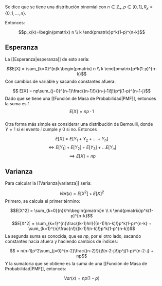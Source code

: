  
Se dice que se tiene una distribución binomial con $n\in\mathbb{Z}_{+}, p\in [0,1], R_x = \lbrace 0,1,\dots,n\rbrace$. 

Entonces: 

$$p_x(k)=\begin{pmatrix} n \\ k \end{pmatrix}p^k(1-p)^{n-k}$$ 
## Esperanza 

La [[Esperanza|esperanza]] de esto sería: 

$$E[X] = \sum_{k=0}^{n}k·\begin{pmatrix} n \\ k \end{pmatrix}p^k(1-p)^{n-k}$$ 
Con cambios de variable y sacando constantes afuera: 

$$ E[X] = np\sum_{j=0}^{n-1}\frac{(n-1)!}{(n-j-1)!j!}p^j(1-p)^{n-1-j}$$ 
Dado que se tiene una [[Función de Masa de Probabilidad|PMF]], entonces la suma es 1. 
$$E[X] = np · 1$$  
Otra forma más simple es considerar una distribución de Bernoulli, donde $Y=1$ si el evento $i$ cumple y $0$ si no. Entonces 

$$E[X] = E[Y_1 + Y_2 + \dots + Y_n]$$
$$\iff E[Y_1] + E[Y_2] + E[Y_3] + \dots E[Y_n]$$ $$\implies E[X] = np$$ 
## Varianza 

Para calcular la [[Varianza|varianza]] sería: 

$$Var(x) = E[X^2] + E[X]^2$$ 
Primero, se calcula el primer término: 

$$E[X^2] = \sum_{k=0}{n}k^n\begin{pmatrix}n \\ k \end{pmatrix}p^k(1-p)^{n-k}$$ 
$$E[X^2] = \sum_{k=1}^{n}\frac{(k-1)!n!}{(n-1)!(n-k)!}p^k(1-p)^{n-k} + \sum_{k=1}^{n}\frac{n!}{(k-1)!(n-k)!}p^k(1-p^{n-k})$$ 
La segunda suma es conocida, que es $np$, por el otro lado, sacando constantes hacia afuera y haciendo cambios de índices: 

$$ = n(n-1)p^2\sum_{j=0}^{n-2}\frac{(n-2)!}{j!(n-2-j)!}p^j(1-p)^{n-2-j} + np$$ 
Y la sumatoria que se obtiene es la suma de una [[Función de Masa de Probabilidad|PMF]], entonces: 

$$ Var(x) = np(1-p)$$ 